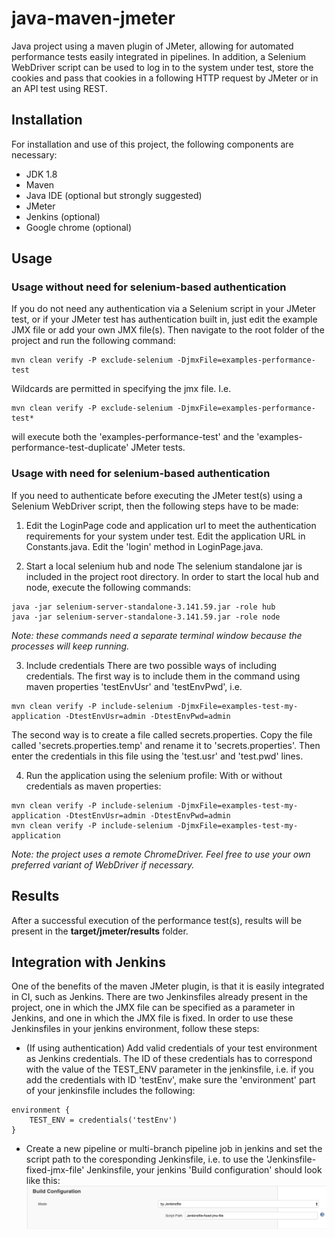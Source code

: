 # java-maven-jmeter
Java project using a maven plugin of JMeter, allowing for automated performance tests easily integrated in pipelines. 
In addition, a Selenium WebDriver script can be used to log in to the system under test, 
store the cookies and pass that cookies in a following HTTP request by JMeter or in an API test using REST.

## Installation
For installation and use of this project, the following components are necessary:

- JDK 1.8
- Maven
- Java IDE (optional but strongly suggested)
- JMeter
- Jenkins (optional)
- Google chrome (optional)

## Usage

### Usage without need for selenium-based authentication
If you do not need any authentication via a Selenium script in your JMeter test, or if your JMeter test has authentication built in, just edit the example JMX file or add your own JMX file(s). 
Then navigate to the root folder of the project and run the following command:
```
mvn clean verify -P exclude-selenium -DjmxFile=examples-performance-test
```
Wildcards are permitted in specifying the jmx file. I.e.
```
mvn clean verify -P exclude-selenium -DjmxFile=examples-performance-test*
```
will execute both the 'examples-performance-test' and the 'examples-performance-test-duplicate' JMeter tests.

### Usage with need for selenium-based authentication
If you need to authenticate before executing the JMeter test(s) using a Selenium WebDriver script, then the following steps have to be made:

1. Edit the LoginPage code and application url to meet the authentication requirements for your system under test. 
Edit the application URL in Constants.java.
Edit the 'login' method in LoginPage.java.

2. Start a local selenium hub and node
The selenium standalone jar is included in the project root directory. In order to start the local hub and node, execute the following commands:
```
java -jar selenium-server-standalone-3.141.59.jar -role hub
java -jar selenium-server-standalone-3.141.59.jar -role node
```
_Note: these commands need a separate terminal window because the processes will keep running._

3. Include credentials
There are two possible ways of including credentials. The first way is to include them in the command using maven properties 'testEnvUsr' and 'testEnvPwd', i.e.
```
mvn clean verify -P include-selenium -DjmxFile=examples-test-my-application -DtestEnvUsr=admin -DtestEnvPwd=admin
```

The second way is to create a file called secrets.properties. Copy the file called 'secrets.properties.temp' and rename it to 'secrets.properties'. Then enter the credentials in this file using the 'test.usr' and 'test.pwd' lines.

4. Run the application using the selenium profile:
With or without credentials as maven properties:
```
mvn clean verify -P include-selenium -DjmxFile=examples-test-my-application -DtestEnvUsr=admin -DtestEnvPwd=admin
mvn clean verify -P include-selenium -DjmxFile=examples-test-my-application
```
_Note: the project uses a remote ChromeDriver. Feel free to use your own preferred variant of WebDriver if necessary._

## Results
After a successful execution of the performance test(s), results will be present in the **target/jmeter/results** folder.

## Integration with Jenkins
One of the benefits of the maven JMeter plugin, is that it is easily integrated in CI, such as Jenkins. 
There are two Jenkinsfiles already present in the project, one in which the JMX file can be specified as a parameter in Jenkins, and one in which the JMX file is fixed.
In order to use these Jenkinsfiles in your jenkins environment, follow these steps:

- (If using authentication) Add valid credentials of your test environment as Jenkins credentials. 
The ID of these credentials has to correspond with the value of the TEST_ENV parameter in the jenkinsfile, i.e. if you add the credentials with ID 'testEnv', make sure the 'environment' part of your jenkinsfile includes the following:
```
environment {
    TEST_ENV = credentials('testEnv')
}
```
- Create a new pipeline or multi-branch pipeline job in jenkins and set the script path to the coresponding Jenkinsfile, 
i.e. to use the 'Jenkinsfile-fixed-jmx-file' Jenkinsfile, your jenkins 'Build configuration' should look like this:
![Jenkins build configuration](./readme-images/jenkins-script-path.png)




